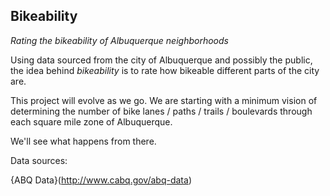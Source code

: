 ## Bikeability

_Rating the bikeability of Albuquerque neighborhoods_

Using data sourced from the city of Albuquerque and possibly the public, the idea behind _bikeability_ is to rate how bikeable different parts of the city are.

This project will evolve as we go. We are starting with a minimum vision of determining the number of bike lanes / paths / trails / boulevards through each square mile zone of Albuquerque.

We'll see what happens from there.

Data sources:

{ABQ Data}(http://www.cabq.gov/abq-data)
